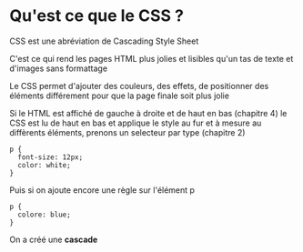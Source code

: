 # Qu'est ce que le CSS ?

CSS est une abréviation de Cascading Style Sheet

C'est ce qui rend les pages HTML plus jolies et lisibles qu'un tas de texte et d'images sans formattage

Le CSS permet d'ajouter des couleurs, des effets, de positionner des éléments différement pour que la page finale soit plus jolie

Si le HTML est affiché de gauche à droite et de haut en bas (chapitre 4) le CSS est lu de haut en bas et applique le style au fur et à mesure au diffèrents éléments, prenons un selecteur par type (chapitre 2)

```
p {
  font-size: 12px;
  color: white;
}
```

Puis si on ajoute encore une règle sur l'élément p

```
p {
  colore: blue;
}
```

On a créé une **cascade**
